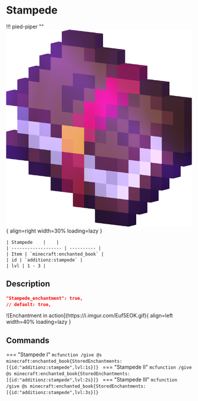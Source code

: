 # Stampede
!!! pied-piper ""
    ![Stampede](../../../assets/additionz/enchantments/enchanted_book.png){ align=right width=30% loading=lazy }

    | Stampede    |    |
    | ------------------- | ---------- |
    | Item | `minecraft:enchanted_book` |
    | id | `additionz:stampede` |
    | lvl | 1 - 3 |

## Description

```json
"Stampede_enchantment": true,
// default: true,
```
<div class="result" markdown>
![Enchantment in action](https://i.imgur.com/Euf5EOK.gif){ align=left width=40% loading=lazy }
</div>

## Commands
=== "Stampede I"
    ```mcfunction
    /give @s minecraft:enchanted_book{StoredEnchantments:[{id:"additionz:stampede",lvl:1s}]}
    ```
=== "Stampede II"
    ```mcfunction
    /give @s minecraft:enchanted_book{StoredEnchantments:[{id:"additionz:stampede",lvl:2s}]}
    ```
=== "Stampede III"
    ```mcfunction
    /give @s minecraft:enchanted_book{StoredEnchantments:[{id:"additionz:stampede",lvl:3s}]}
    ```